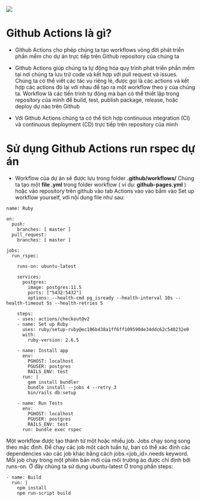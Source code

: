 
![](https://images.viblo.asia/d2359817-5d94-4aa3-b847-8ec46d8bf0dc.png)

# Github Actions là gì?
- Github Actions cho phép chúng ta tạo workflows vòng đời phát triển phần mềm cho dự án trực tiếp trên Github repository của chúng ta

- Github Actions giúp chúng ta tự động hóa quy trình phát triển phần mềm tại nơi chúng ta lưu trữ code và kết hợp với pull request và issues. Chúng ta có thể viết các tác vụ riêng lẻ, được gọi là các actions và kết hợp các actions đó lại với nhau để tạo ra một workflow theo ý của chúng ta. Workflow là các tiến trình tự động mà bạn có thể thiết lập trong repository của mình để build, test, publish package, release, hoặc deploy dự nào trên Github

- Với Github Actions chúng ta có thể tích hợp continuous integration (CI) và continuous deployment (CD) trực tiếp trên repository của mình

# Sử dụng Github Actions run rspec dự án
- Workflow của dự án sẽ được lưu trong folder **.github/workflows/**
Chúng ta tạo một **file .yml** trong folder workflow ( ví dụ: **github-pages.yml** ) hoặc vào repository trên github vào tab Actions vào vào bấm vào Set up workflow yourself, với nội dung file như sau:

```
name: Ruby

on:
  push:
    branches: [ master ]
  pull_request:
    branches: [ master ]

jobs:
  run_rspec:

    runs-on: ubuntu-latest
    
    services:
      postgres:
        image: postgres:11.5
        ports: ["5432:5432"]
        options: --health-cmd pg_isready --health-interval 10s --health-timeout 5s --health-retries 5

    steps:
    - uses: actions/checkout@v2
    - name: Set up Ruby
      uses: ruby/setup-ruby@ec106b438a1ff6ff109590de34ddc62c540232e0
      with:
        ruby-version: 2.6.5

    - name: Install app
      env:
        PGHOST: localhost
        PGUSER: postgres
        RAILS_ENV: test
      run: |
        gem install bundler
        bundle install --jobs 4 --retry 3
        bin/rails db:setup

    - name: Run Tests
      env:
        PGHOST: localhost
        PGUSER: postgres
        RAILS_ENV: test
      run: bundle exec rspec
```

Một workflow được tạo thành từ một hoặc nhiều job. Jobs chạy song song theo mặc định. Để chạy các job một cách tuần tự, bạn có thể xác định các dependencies vào các job khác bằng cách jobs.<job_id>.needs keyword. Mỗi job chạy trong một phiên bản mới của môi trường ảo được chỉ định bởi runs-on.
Ở đây chúng ta sử dụng ubuntu-latest
Ở trong phần steps:

```
- name: Build
  run: |
  	npm install
   	npm run-script build
```
